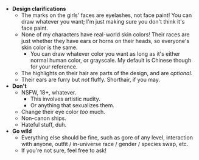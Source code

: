 - **Design clarifications**
	- The marks on the girls' faces are eyelashes, not face paint! You can draw whatever you want; I'm just making sure you don't think it's face paint.
	- None of my characters have real-world skin colors! Their races are just whether they have ears or horns on their heads, so everyone's skin color is the same.
		- You can draw whatever color you want as long as it's either normal human color, or grayscale. My default is Chinese though for your reference.
	- The highlights on their hair are parts of the design, and are *optional*.
	- Their ears are furry but *not* fluffy. Shorthair, if you may.
- **Don't**
	- NSFW, 18+, whatever.
		- This involves artistic nudity.
		- Or anything that sexualizes them.
	- Change their eye color *too* much.
	- Non-canon ships.
	- Hateful stuff, duh.
- **Go wild**
	- Everything else should be fine, such as gore of any level, interaction with anyone, outfit / in-universe race / gender / species swap, etc.
	- If you're not sure, feel free to ask!
